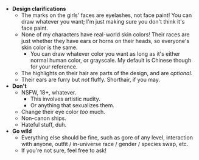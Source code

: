 - **Design clarifications**
	- The marks on the girls' faces are eyelashes, not face paint! You can draw whatever you want; I'm just making sure you don't think it's face paint.
	- None of my characters have real-world skin colors! Their races are just whether they have ears or horns on their heads, so everyone's skin color is the same.
		- You can draw whatever color you want as long as it's either normal human color, or grayscale. My default is Chinese though for your reference.
	- The highlights on their hair are parts of the design, and are *optional*.
	- Their ears are furry but *not* fluffy. Shorthair, if you may.
- **Don't**
	- NSFW, 18+, whatever.
		- This involves artistic nudity.
		- Or anything that sexualizes them.
	- Change their eye color *too* much.
	- Non-canon ships.
	- Hateful stuff, duh.
- **Go wild**
	- Everything else should be fine, such as gore of any level, interaction with anyone, outfit / in-universe race / gender / species swap, etc.
	- If you're not sure, feel free to ask!
